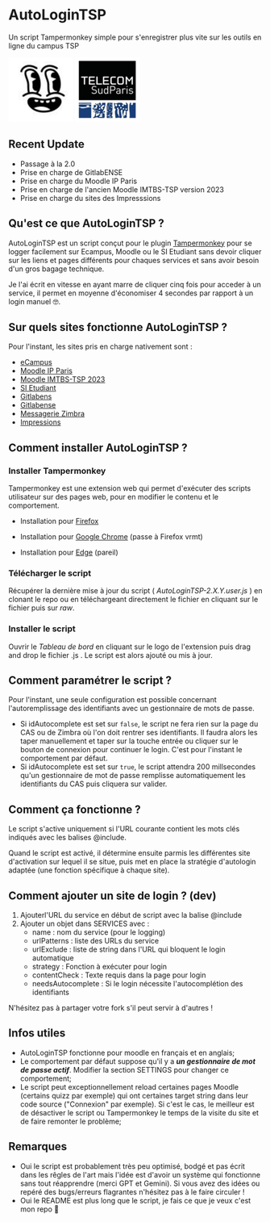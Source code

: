 

# AutoLoginTSP

Un script Tampermonkey simple pour s'enregistrer plus vite sur les outils en ligne du campus TSP


![alt text](logo.png)  ![alt text](logo_TSP.png)

## Recent Update

- Passage à la 2.0
- Prise en charge de GitlabENSE
- Prise en charge du Moodle IP Paris
- Prise en charge de l'ancien Moodle IMTBS-TSP version 2023
- Prise en charge du sites des Impresssions


## Qu'est ce que AutoLoginTSP ?

AutoLoginTSP est un script conçut pour le plugin [Tampermonkey](https://www.tampermonkey.net/) pour se logger facilement sur Ecampus, Moodle ou le SI Etudiant sans devoir cliquer sur les liens et pages différents pour chaques services et sans avoir besoin d'un gros bagage technique.

Je l'ai écrit en vitesse en ayant marre de cliquer cinq fois pour acceder à un service, il permet en moyenne d'économiser 4 secondes par rapport à un login manuel 🤓. 

## Sur quels sites fonctionne AutoLoginTSP ?
Pour l'instant, les sites pris en charge nativement sont :
- [eCampus](https://ecampus.imtbs-tsp.eu/)
- [Moodle IP Paris](https://moodle.ip-paris.fr)
- [Moodle IMTBS-TSP 2023](https://moodle2023.imtbs-tsp.eu/)
- [SI Etudiant](https://si-etudiants.imtbs-tsp.eu/)
- [Gitlabens](https://gitlabens.imtbs-tsp.eu/)
- [Gitlabense](https://gitlabense.imtbs-tsp.eu/)
- [Messagerie Zimbra](https://z.imt.fr/)
- [Impressions](https://followme.imtbs-tsp.eu)


## Comment installer AutoLoginTSP ?
### Installer Tampermonkey 
Tampermonkey est une extension web qui permet d'exécuter des scripts utilisateur sur des pages web, pour en modifier le contenu et le comportement. 

- Installation pour [Firefox](https://addons.mozilla.org/en-US/firefox/addon/tampermonkey/)

- Installation pour [Google Chrome](https://chromewebstore.google.com/detail/tampermonkey/dhdgffkkebhmkfjojejmpbldmpobfkfo?hl=fr) (passe à Firefox vrmt)

- Installation pour [Edge](https://microsoftedge.microsoft.com/addons/detail/tampermonkey/iikmkjmpaadaobahmlepeloendndfphd) (pareil)

### Télécharger le script
Récupérer la dernière mise à jour du script ( *AutoLoginTSP-2.X.Y.user.js* ) en clonant le repo ou en téléchargeant directement le fichier en cliquant sur le fichier puis sur *raw*.

### Installer le script
Ouvrir le *Tableau de bord* en cliquant sur le logo de l'extension puis drag and drop le fichier .js . Le script est alors ajouté ou mis à jour. 

## Comment paramétrer le script ?
Pour l'instant, une seule configuration est possible concernant l'autoremplissage des identifiants avec un gestionnaire de mots de passe.

- Si idAutocomplete est set sur `false`, le script ne fera rien sur la page du CAS ou de Zimbra où l'on doit rentrer ses identifiants. Il faudra alors les taper manuellement et taper sur la touche entrée ou cliquer sur le bouton de connexion pour continuer le login. C'est pour l'instant le comportement par défaut.
- Si idAutocomplete est set sur `true`, le script attendra 200 millsecondes qu'un gestionnaire de mot de passe remplisse automatiquement les identifiants du CAS puis cliquera sur valider.

## Comment ça fonctionne ?
Le script s'active uniquement si l'URL courante contient les mots clés indiqués avec les balises @include. 

Quand le script est activé, il détermine ensuite parmis les différentes site d'activation sur lequel il se situe, puis met en place la stratégie d'autologin adaptée (une fonction spécifique à chaque site).

## Comment ajouter un site de login ? (dev)

1. Ajouterl'URL du service en début de script avec la balise @include
2. Ajouter un objet dans SERVICES avec :
      - name                : nom du service (pour le logging)
      - urlPatterns         : liste des URLs du service
      - urlExclude          : liste de string dans l'URL qui bloquent le login automatique
      - strategy            : Fonction à exécuter pour login
      - contentCheck        : Texte requis dans la page pour login
      - needsAutocomplete   : Si le login nécessite l'autocomplétion des identifiants


N'hésitez pas à partager votre fork s'il peut servir à d'autres !

## Infos utiles

- AutoLoginTSP fonctionne pour moodle en français et en anglais;
- Le comportement par défaut suppose qu'il y a ***un gestionnaire de mot de passe actif***. Modifier la section SETTINGS pour changer ce comportement;
- Le script peut exceptionnellement reload certaines pages Moodle (certains quizz par exemple) qui ont certaines target string dans leur code source ("Connexion" par exemple). Si c'est le cas, le meilleur est de désactiver le script ou Tampermonkey le temps de la visite du site et de faire remonter le problème;


## Remarques

- Oui le script est probablement très peu optimisé, bodgé et pas écrit dans les rêgles de l'art mais l'idée est d'avoir un système qui fonctionne sans tout réapprendre (merci GPT et Gemini). Si vous avez des idées ou repéré des bugs/erreurs flagrantes n'hésitez pas à le faire circuler !
- Oui le README est plus long que le script, je fais ce que je veux c'est mon repo 💅

